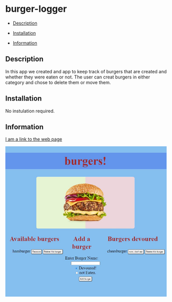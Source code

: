 # burger-logger

* [Description](description)

* [Installation](installation)

* [Information](information)


## Description
In this app we created and app to keep track of burgers that are created and whether they were eaten or not. The user can creat burgers in either category and chose to delete them or move them. 
## Installation
No instulation required. 
## Information
[I am a link to the web page](https://whispering-lowlands-48856.herokuapp.com/)

![](./assets/burgerLogger.JPG)

